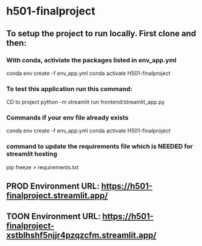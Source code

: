 # h501-finalproject


## To setup the project to run locally. First clone and then: 
### With conda, activiate the packages listed in env_app.yml
conda env create -f env_app.yml
conda activate H501-finalproject



### To test this application run this command: 
CD to project
python -m streamlit run frontend/streamlit_app.py


### Commands if your env file already exists
conda env create -f env_app.yml
conda activate H501-finalproject

### command to update the requirements file which is NEEDED for streamlit hosting
pip freeze > requirements.txt


## PROD Environment URL: https://h501-finalproject.streamlit.app/
## TOON Environment URL: https://h501-finalproject-xstblhshf5njjr4pzqzcfm.streamlit.app/